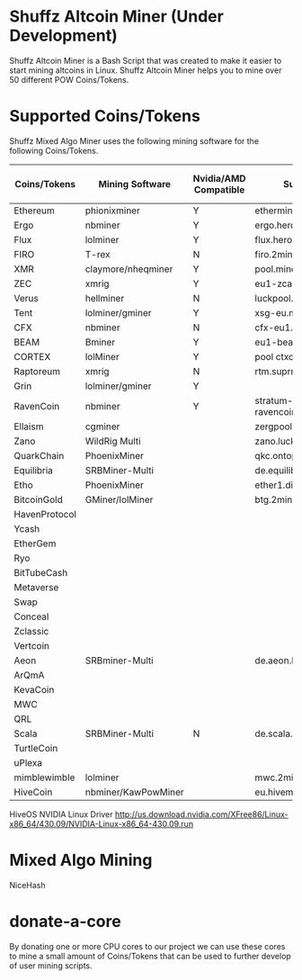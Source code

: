 # Shuffz Altcoin Miner (Under Development)

Shuffz Altcoin Miner is a Bash Script that was created to make it easier to start mining altcoins in Linux. Shuffz Altcoin Miner helps you to mine over 50 different POW Coins/Tokens.

# Supported Coins/Tokens

Shuffz Mixed Algo Miner uses the following mining software for the following Coins/Tokens.

| Coins/Tokens| Mining Software| Nvidia/AMD Compatible | Suggested Pools | Listed In Script |
| ----------- | ----------- |----------- | ----------- | ----------- |
| Ethereum    | phionixminer|Y| ethermine.org |Y|
| Ergo        | nbminer     |Y| ergo.herominers.com |Y|
| Flux        | lolminer    |Y| flux.herominers.com
| FIRO        | T-rex       |N| firo.2miners.com |Y|
| XMR         | claymore/nheqminer|Y| pool.minexmr.com:4444
| ZEC         | xmrig       |Y| eu1-zcash.flypool.org:3333
| Verus       | hellminer   |N| luckpool.net |
| Tent        | lolminer/gminer|Y| xsg-eu.minerpool.org
| CFX         | nbminer     |N| cfx-eu1.nanopool.org
| BEAM        | Bminer      |Y| eu1-beam.flypool.org 
| CORTEX      | lolMiner    |Y| pool ctxc.2miners.com:2222
| Raptoreum   | xmrig       |N| rtm.suprnova.cc:6273
| Grin        | lolminer/gminer|Y|
| RavenCoin   | nbminer     |Y| stratum-ravencoin.flypool.org:3333
| Ellaism     | cgminer     || zergpool.com 
| Zano        | WildRig Multi|| zano.luckypool.io 
| QuarkChain  | PhoenixMiner|| qkc.ontopool.com:3899
| Equilibria  | SRBMiner-Multi|| de.equilibria.herominers.com
| Etho        | PhoenixMiner|| ether1.digipools.org:3302
| BitcoinGold | GMiner/lolMiner|| btg.2miners.com:4040
| HavenProtocol|            |
| Ycash       |             |
| EtherGem    |             |
| Ryo         |             |
| BitTubeCash |             |
| Metaverse   |             |
| Swap        |             |
| Conceal     |             |
| Zclassic    |             |
| Vertcoin    |             |
| Aeon        | SRBminer-Multi||de.aeon.herominers.com:1145
| ArQmA       |             |
| KevaCoin    |             |
| MWC         |             |
| QRL         |             |
| Scala       | SRBMiner-Multi|N| de.scala.herominers.com
| TurtleCoin  |             |
| uPlexa      |             |
| mimblewimble| lolminer||mwc.2miners.com:1111
| HiveCoin    | nbminer/KawPowMiner||eu.hiveminer.org:10008





HiveOS NVIDIA Linux Driver
http://us.download.nvidia.com/XFree86/Linux-x86_64/430.09/NVIDIA-Linux-x86_64-430.09.run

# Mixed Algo Mining

NiceHash

# donate-a-core 

By donating one or more CPU cores to our project we can use these cores to mine a small amount of Coins/Tokens that can be used to further develop of user mining scripts.

